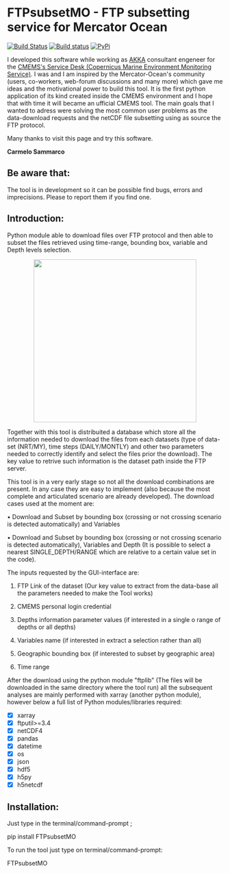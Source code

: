 # FTPsubsetMO - FTP subsetting service for Mercator Ocean

[![Build Status](https://travis-ci.com/carmelosammarco/FTPsubsetMO.png)](https://travis-ci.com/carmelosammarco/FTPsubsetMO) [![Build status](https://ci.appveyor.com/api/projects/status/y4glc7d7ccjb8diq?svg=true)](https://ci.appveyor.com/project/carmelosammarco/FTPsubsetMO) [![PyPi](https://img.shields.io/badge/PyPi-Project-yellow.svg)](https://pypi.org/project/FTPsubsetMO/) 

I developed this software while working as [AKKA](https://www.akka-technologies.com) consultant engeneer for the [CMEMS's Service Desk (Copernicus Marine Environment Monitoring Service)](http://marine.copernicus.eu). I was and I am inspired by the Mercator-Ocean's community (users, co-workers, web-forum discussions and many more) which gave me ideas and the motivational power to build this tool. It is the first python application of its kind created inside the CMEMS environment and I hope that with time it will became an ufficial CMEMS tool. The main goals that I wanted to adress were solving the most common user problems as the data-download requests and the netCDF file subsetting using as source the FTP protocol.

Many thanks to visit this page and try this software.

**Carmelo Sammarco**


## Be aware that:

The tool is in development so it can be possible find bugs, errors and imprecisions. Please to report them if you find one.

## Introduction:

Python module able to download files over FTP protocol and then able to subset the files retrieved using time-range, bounding box, variable and Depth levels selection.

<p align="center">
  <img width="" height="380" src="DATA/FILE">
</p>

Together with this tool is distribuited a database which store all the information needed to download the files from each datasets (type of data-set (NRT/MY), time steps (DAILY/MONTLY) and other two parameters needed to correctly identify and select the files prior the download). The key value to retrive such information is the dataset path inside the FTP server. 

This tool is in a very early stage so not all the download combinations are present. In any case they are easy to implement (also because the most complete and articulated scenario are already developed). The download cases used at the moment are:

• Download and Subset by bounding box (crossing or not crossing scenario is detected automatically) and Variables

• Download and Subset by bounding box (crossing or not crossing scenario is detected automatically), Variables and Depth (It is possible to select a nearest SINGLE_DEPTH/RANGE which are relative to a certain value set in the code). 

The inputs requested by the GUI-interface are:

1) FTP Link of the dataset (Our key value to extract from the data-base all the parameters needed to make the Tool works)

2) CMEMS personal login credential

3) Depths information parameter values (if interested in a single o range of depths or all depths)

4) Variables name (if interested in extract a selection rather than all)

5) Geographic bounding box (if interested to subset by geographic area)

6) Time range

After the download using the python module "ftplib" (The files will be downloaded in the same directory where the tool run) all the subsequent analyses are mainly performed with xarray (another python module), however below a full list of Python modules/libraries required:

- [x] xarray
- [x] ftputil>=3.4
- [x] netCDF4
- [x] pandas
- [x] datetime
- [x] os
- [x] json
- [x] hdf5
- [x] h5py
- [x] h5netcdf

## Installation:

Just type in the terminal/command-prompt ;

pip install FTPsubsetMO

To run the tool just type on terminal/command-prompt:

FTPsubsetMO